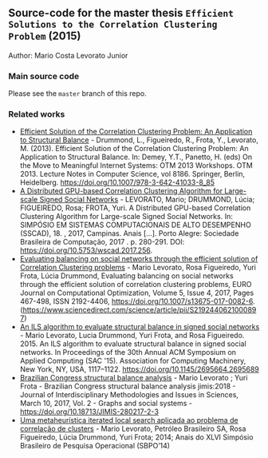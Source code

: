 ## Source-code for the master thesis `Efficient Solutions to the Correlation Clustering Problem` (2015)

Author: Mario Costa Levorato Junior

### Main source code

Please see the `master` branch of this repo.

### Related works

* [Efficient Solution of the Correlation Clustering Problem: An Application to Structural Balance](https://link.springer.com/content/pdf/10.1007/978-3-642-41033-8_85.pdf) - Drummond, L., Figueiredo, R., Frota, Y., Levorato, M. (2013). Efficient Solution of the Correlation Clustering Problem: An Application to Structural Balance. In: Demey, Y.T., Panetto, H. (eds) On the Move to Meaningful Internet Systems: OTM 2013 Workshops. OTM 2013. Lecture Notes in Computer Science, vol 8186. Springer, Berlin, Heidelberg. https://doi.org/10.1007/978-3-642-41033-8_85
* [A Distributed GPU-based Correlation Clustering Algorithm for Large-scale Signed Social Networks](https://sol.sbc.org.br/index.php/sscad/article/view/256) - LEVORATO, Mario; DRUMMOND, Lúcia; FIGUEIREDO, Rosa; FROTA, Yuri. A Distributed GPU-based Correlation Clustering Algorithm for Large-scale Signed Social Networks. In: SIMPÓSIO EM SISTEMAS COMPUTACIONAIS DE ALTO DESEMPENHO (SSCAD), 18. , 2017, Campinas. Anais [...]. Porto Alegre: Sociedade Brasileira de Computação, 2017 . p. 280-291. DOI: https://doi.org/10.5753/wscad.2017.256.
* [Evaluating balancing on social networks through the efficient solution of Correlation Clustering problems](https://hal.science/hal-02178542/document) - Mario Levorato, Rosa Figueiredo, Yuri Frota, Lúcia Drummond,
Evaluating balancing on social networks through the efficient solution of correlation clustering problems,
EURO Journal on Computational Optimization,
Volume 5, Issue 4,
2017,
Pages 467-498,
ISSN 2192-4406,
https://doi.org/10.1007/s13675-017-0082-6.
(https://www.sciencedirect.com/science/article/pii/S2192440621000897)
* [An ILS algorithm to evaluate structural balance in signed social networks](https://dl.acm.org/doi/pdf/10.1145/2695664.2695689) - Mario Levorato, Lucia Drummond, Yuri Frota, and Rosa Figueiredo. 2015. An ILS algorithm to evaluate structural balance in signed social networks. In Proceedings of the 30th Annual ACM Symposium on Applied Computing (SAC '15). Association for Computing Machinery, New York, NY, USA, 1117–1122. https://doi.org/10.1145/2695664.2695689
* [Brazilian Congress structural balance analysis](https://jimis.episciences.org/3185/pdf) - Mario Levorato ; Yuri Frota - Brazilian Congress structural balance analysis
jimis:2018 - Journal of Interdisciplinary Methodologies and Issues in Sciences, March 10, 2017, Vol. 2 - Graphs and social systems - https://doi.org/10.18713/JIMIS-280217-2-3
* [Uma metaheurística iterated local search aplicada ao problema de correlação de clusters](http://ws2.din.uem.br/~ademir/sbpo/sbpo2014/pdf/arq0324.pdf) - Mario Levorato, Petróleo Brasileiro SA, Rosa Figueiredo, Lúcia Drummond, Yuri Frota; 2014; Anais do XLVI Simpósio Brasileiro de Pesquisa Operacional (SBPO’14)

